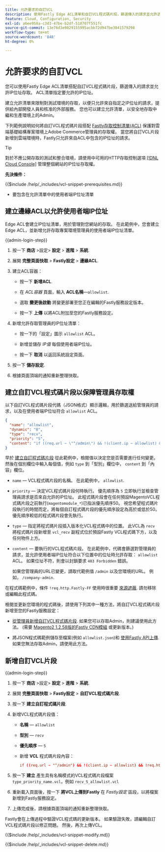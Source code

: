 ```yaml
---
title: 允許要求的自訂VCL
description: 使用Fastly Edge ACL清單和自訂VCL程式碼片段，篩選傳入的請求並允許透過IP位址存取Adobe Commerce網站。
feature: Cloud, Configuration, Security
exl-id: a6ee958a-c3d3-47be-b2df-510707f551fc
source-git-commit: 13e76d3e9829155995acbb72d947be3041579298
workflow-type: tm+mt
source-wordcount: '848'
ht-degree: 0%

---
```


# 允許要求的自訂VCL

您可以使用Fastly Edge ACL清單搭配自訂VCL程式碼片段，篩選傳入的請求並允許IP位址存取。 ACL清單指定要允許的IP位址。

建立允許清單來限制對測試環境的存取，以便只允許來自指定之IP位址的請求，提供給內部開發人員和核准的外部服務。 您也可以建立允許清單，以安全地存取中繼和生產環境上的Admin。

下列範例說明如何將自訂VCL程式碼片段搭配 [Fastly存取控制清單(ACL)](https://docs.fastly.com/guides/access-control-lists/about-acls) 保護對雲端基礎結構專案環境上Adobe Commerce管理員的存取權。 當您將自訂VCL片段新增到雲端環境時，Fastly只允許來自ACL中包含的IP位址的請求。

>[!TIP]
>
>對於不應公開存取的測試和整合環境，請使用中可用的HTTP存取控制選項 [[!DNL Cloud Console]](../project/overview.md#access-the-project-web-interface) 管理整個網站的IP位址存取權。

**先決條件：**


{{$include /help/_includes/vcl-snippet-prerequisites.md}}

- 要包含在允許清單中的使用者端IP位址清單

## 建立邊緣ACL以允許使用者端IP位址

Edge ACL會建立IP位址清單，用於管理對您網站的存取。 在此範例中，您會建立Edge ACL，並新增允許存取專案環境管理員的使用者端IP位址清單。

{{admin-login-step}}

1. 按一下 **商店** >設定> **設定** > **進階** > **系統**.

1. 展開 **完整頁面快取** > **Fastly設定** > **邊緣ACL**.

1. 建立ACL容器：

   - 按一下 **新增ACL**.

   - 在 *ACL容器* 頁面，輸入 **ACL名稱**—`allowlist`.

   - 選取 **變更後啟動** 將變更部署至您正在編輯的Fastly服務設定版本。

   - 按一下 **上傳** 以將ACL附加至您的Fastly服務設定。

1. 新增允許存取管理員的IP位址清單：

   - 按一下的「設定」圖示 `allowlist` ACL。

   - 新增並儲存 *IP值* 每個使用者端IP位址。

   - 按一下 **取消** 以返回系統設定頁面。

1. 按一下 **儲存設定**.

1. 根據頁面頂端的通知重新整理快取。

## 建立自訂VCL程式碼片段以保障管理員存取權

以下自訂VCL程式碼片段代碼（JSON格式）顯示邏輯，用於篩選送給管理員的請求，以及在使用者端IP位址符合 `allowlist` ACL。

```json
{
  "name": "allowlist",
  "dynamic": "0",
  "type": "recv",
  "priority": "5",
  "content": "if ((req.url ~ \"^/admin\") && !(client.ip ~ allowlist) && !req.http.Fastly-FF) { error 403 \"Forbidden\"; }"
}
```

早於 [建立自訂程式碼片段](https://experienceleague.adobe.com/docs/commerce-cloud-service/user-guide/cdn/custom-vcl-snippets/fastly-vcl-allowlist.html#add-the-custom-vcl-snippet) 從此範例中，檢閱值以決定您是否需要進行任何變更。 然後在個別欄位中輸入每個值，例如 `type` 到「型別」欄位中， `content` 到「內容」欄位。

- `name` — VCL程式碼片段的名稱。 在此範例中， `allowlist`.

- `priority`  — 決定VCL程式碼片段何時執行。 優先順序為 `5` 立即執行並檢查管理員請求是否來自允許的IP位址。 此程式碼片段會在任何預設MagentoVCL程式碼片段之前執行(`magentomodule_*`)已指派優先順序50。 視您希望程式碼片段執行的時間而定，將每個自訂程式碼片段的優先順序設定為高於或低於50。 優先順序較低的程式碼片段會先執行。

- `type`  — 指定將程式碼片段插入版本化VCL程式碼中的位置。 此VCL為 `recv` 將程式碼片段新增至 `vcl_recv` 副程式位於預設Fastly VCL程式碼下方，以及任何物件上方。

- `content`  — 要執行的VCL程式碼片段。 在此範例中，代碼會篩選對管理員的請求，並允許使用者端IP位址符合以下位置中的位址時允許存取： `allowlist` ACL。 如果位址不符，則會以封鎖要求 `403 Forbidden` 錯誤。

  如果您管理員的URL已變更，請取代範例值 `/admin` 以及您環境的URL。 例如， `/company-admin`.

在程式碼範例中，條件 `!req.http.Fastly-FF` 使用時很重要 [來源遮蔽](fastly-custom-cache-configuration.md#configure-back-ends-and-origin-shielding). 請勿移除或編輯此程式碼。

檢閱並更新您環境的程式碼後，請使用下列其中一種方法，將自訂VCL程式碼片段新增至您的Fastly服務設定：

- [從管理員新增自訂VCL程式碼片段](#add-the-custom-vcl-snippet). 如果您可以存取Admin，則建議使用此方法。 (需要 [Magento2 1.2.58版的Fastly CDN模組](fastly-configuration.md#upgrade) 或更新版本。)

- 將JSON程式碼範例儲存至檔案(例如 `allowlist.json`)和 [使用Fastly API上傳](fastly-vcl-custom-snippets.md#manage-custom-vcl-snippets-using-the-api). 如果您無法存取Admin，請使用此方法。

## 新增自訂VCL片段

{{admin-login-step}}

1. 按一下 **商店** >設定> **設定** > **進階** > **系統**.

1. 展開 **完整頁面快取** > **Fastly設定** > **自訂VCL程式碼片段**.

1. 按一下 **建立自訂程式碼片段**.

1. 新增VCL程式碼片段值：

   - **名稱** — `allowlist`

   - **型別** — `recv`

   - **優先順序** — `5`

   - 新增 **VCL** 程式碼片段內容：

     ```conf
     if ((req.url ~ "^/admin") && !(client.ip ~ allowlist) && !req.http.Fastly-FF) { error 403 "Forbidden";}
     ```

1. 按一下 **建立** 產生具有名稱模式的VCL程式碼片段檔案 `type_priority_name.vcl`，例如 `recv_5_allowlist.vcl`

1. 重新載入頁面後，按一下 **將VCL上傳到Fastly** 在 *Fastly設定* 區段，以將檔案新增到Fastly服務設定。

1. 上傳完成後，請根據頁面頂端的通知重新整理快取。

Fastly會在上傳過程中驗證VCL程式碼的更新版本。 如果驗證失敗，請編輯自訂VCL程式碼片段以修正問題。 然後，再次上傳VCL。

{{$include /help/_includes/vcl-snippet-modify.md}}

{{$include /help/_includes/vcl-snippet-delete.md}}

